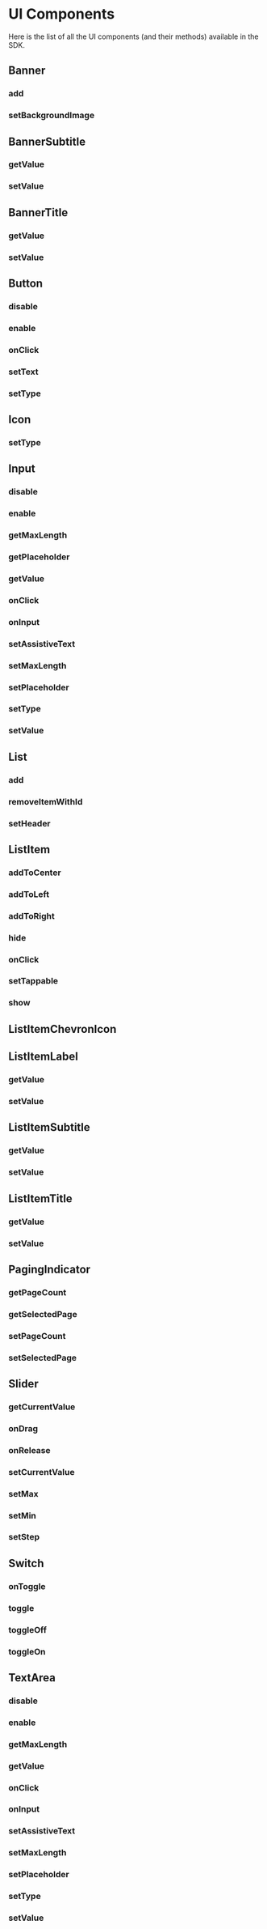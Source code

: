 # UI Components

Here is the list of all the UI components (and their methods) available in the SDK.

## Banner

### add

### setBackgroundImage

## BannerSubtitle

### getValue

### setValue

## BannerTitle

### getValue

### setValue

## Button

### disable

### enable

### onClick

### setText

### setType

## Icon

### setType

## Input

### disable

### enable

### getMaxLength

### getPlaceholder

### getValue

### onClick

### onInput

### setAssistiveText

### setMaxLength

### setPlaceholder

### setType

### setValue

## List

### add

### removeItemWithId

### setHeader

## ListItem

### addToCenter

### addToLeft

### addToRight

### hide

### onClick

### setTappable

### show

## ListItemChevronIcon

## ListItemLabel

### getValue

### setValue

## ListItemSubtitle

### getValue

### setValue

## ListItemTitle

### getValue

### setValue

## PagingIndicator

### getPageCount

### getSelectedPage

### setPageCount

### setSelectedPage

## Slider

### getCurrentValue

### onDrag

### onRelease

### setCurrentValue

### setMax

### setMin

### setStep

## Switch

### onToggle

### toggle

### toggleOff

### toggleOn

## TextArea

### disable

### enable

### getMaxLength

### getValue

### onClick

### onInput

### setAssistiveText

### setMaxLength

### setPlaceholder

### setType

### setValue
